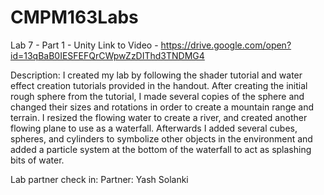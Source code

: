 # CMPM163Labs

Lab 7 - Part 1 - Unity
Link to Video - 
https://drive.google.com/open?id=13qBaB0IESFEFQrCWpwZzDIThd3TNDMG4

Description: I created my lab by following the shader tutorial and water effect creation tutorials provided in the handout. 
After creating the initial rough sphere from the tutorial, I made several copies of the sphere and changed their sizes and rotations
in order to create a mountain range and terrain. I resized the flowing water to create a river, and created another flowing plane
to use as a waterfall. Afterwards I added several cubes, spheres, and cylinders to symbolize other objects in the environment and 
added a particle system at the bottom of the waterfall to act as splashing bits of water.

Lab partner check in: 
Partner: Yash Solanki

